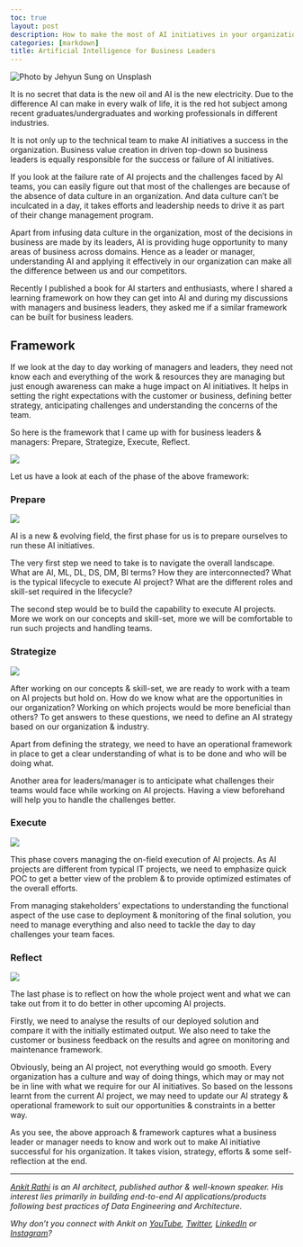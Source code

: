 ```yaml
---
toc: true
layout: post
description: How to make the most of AI initiatives in your organization?
categories: [markdown]
title: Artificial Intelligence for Business Leaders
---
```


![Photo by [Jehyun Sung](https://unsplash.com/@jaysung?utm_source=unsplash&utm_medium=referral&utm_content=creditCopyText) on [Unsplash](https://unsplash.com/search/photos/leaders?utm_source=unsplash&utm_medium=referral&utm_content=creditCopyText)](https://cdn-images-1.medium.com/max/1200/1*J8upfmjxMdQDCppmtfZnCg.jpeg)

It is no secret that data is the new oil and AI is the new electricity. Due to the difference AI can make in every walk of life, it is the red hot subject among recent graduates/undergraduates and working professionals in different industries.

It is not only up to the technical team to make AI initiatives a success in the organization. Business value creation in driven top-down so business leaders is equally responsible for the success or failure of AI initiatives.

If you look at the failure rate of AI projects and the challenges faced by AI teams, you can easily figure out that most of the challenges are because of the absence of data culture in an organization. And data culture can’t be inculcated in a day, it takes efforts and leadership needs to drive it as part of their change management program.

Apart from infusing data culture in the organization, most of the decisions in business are made by its leaders, AI is providing huge opportunity to many areas of business across domains. Hence as a leader or manager, understanding AI and applying it effectively in our organization can make all the difference between us and our competitors.

Recently I published a book for AI starters and enthusiasts, where I shared a learning framework on how they can get into AI and during my discussions with managers and business leaders, they asked me if a similar framework can be built for business leaders.

## Framework

If we look at the day to day working of managers and leaders, they need not know each and everything of the work & resources they are managing but just enough awareness can make a huge impact on AI initiatives. It helps in setting the right expectations with the customer or business, defining better strategy, anticipating challenges and understanding the concerns of the team.

So here is the framework that I came up with for business leaders & managers: Prepare, Strategize, Execute, Reflect.

![](https://cdn-images-1.medium.com/max/800/1*aY5a9cKjsXfgBOXWk5VcWQ.png)

Let us have a look at each of the phase of the above framework:

### Prepare

![](https://cdn-images-1.medium.com/max/800/0*cwPtydKOq61YUHq_)

AI is a new & evolving field, the first phase for us is to prepare ourselves to run these AI initiatives.

The very first step we need to take is to navigate the overall landscape. What are AI, ML, DL, DS, DM, BI terms? How they are interconnected? What is the typical lifecycle to execute AI project? What are the different roles and skill-set required in the lifecycle?

The second step would be to build the capability to execute AI projects. More we work on our concepts and skill-set, more we will be comfortable to run such projects and handling teams.

### Strategize

![](https://cdn-images-1.medium.com/max/800/0*JtXoL69kR3KjXikI)

After working on our concepts & skill-set, we are ready to work with a team on AI projects but hold on. How do we know what are the opportunities in our organization? Working on which projects would be more beneficial than others? To get answers to these questions, we need to define an AI strategy based on our organization & industry.

Apart from defining the strategy, we need to have an operational framework in place to get a clear understanding of what is to be done and who will be doing what.

Another area for leaders/manager is to anticipate what challenges their teams would face while working on AI projects. Having a view beforehand will help you to handle the challenges better.

### Execute

![](https://cdn-images-1.medium.com/max/800/0*rIqg9-0ptv3mhlw7)

This phase covers managing the on-field execution of AI projects. As AI projects are different from typical IT projects, we need to emphasize quick POC to get a better view of the problem & to provide optimized estimates of the overall efforts.

From managing stakeholders’ expectations to understanding the functional aspect of the use case to deployment & monitoring of the final solution, you need to manage everything and also need to tackle the day to day challenges your team faces.

### Reflect

![](https://cdn-images-1.medium.com/max/800/0*q9sYzspRddhuguDB)

The last phase is to reflect on how the whole project went and what we can take out from it to do better in other upcoming AI projects.

Firstly, we need to analyse the results of our deployed solution and compare it with the initially estimated output. We also need to take the customer or business feedback on the results and agree on monitoring and maintenance framework.

Obviously, being an AI project, not everything would go smooth. Every organization has a culture and way of doing things, which may or may not be in line with what we require for our AI initiatives. So based on the lessons learnt from the current AI project, we may need to update our AI strategy & operational framework to suit our opportunities & constraints in a better way.

As you see, the above approach & framework captures what a business leader or manager needs to know and work out to make AI initiative successful for his organization. It takes vision, strategy, efforts & some self-reflection at the end.

------------------------------------------------------------------------

[*Ankit Rathi*](https://www.ankitrathi.com/) *is an AI architect, published author & well-known speaker. His interest lies primarily in building end-to-end AI applications/products following best practices of Data Engineering and Architecture.*

*Why don’t you connect with Ankit on* [*YouTube*](https://www.youtube.com/channel/UCrIv4EU2tFX8VhhT0oCnDnw)*,* [*Twitter*](https://twitter.com/rathiankit)*,* [*LinkedIn*](https://www.linkedin.com/in/ankitrathi/) *or* [*Instagram*](https://instagram.com/ankitrathi/)*?*
